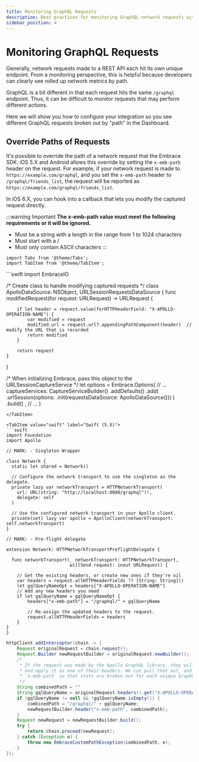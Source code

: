 ```yaml
---
title: Monitoring GraphQL Requests
description: Best practices for monitoring GraphQL network requests with the Embrace SDK
sidebar_position: 4
---
```


# Monitoring GraphQL Requests

Generally, network requests made to a REST API each hit its own unique endpoint.
From a monitoring perspective, this is helpful because developers can clearly
see rolled up network metrics by path.

GraphQL is a bit different in that each request hits the same `/graphql` endpoint.
Thus, it can be difficult to monitor requests that may perform different
actions.

Here we will show you how to configure your integration so you see different
GraphQL requests broken out by "path" in the Dashboard.

## Override Paths of Requests

It's possible to override the path of a network request that the Embrace SDK. iOS 5.X and Android
allows this override by setting the `x-emb-path` header on the request. For example, if your network request is made
to `https://example.com/graphql`, and you set the `x-emb-path` header to `/graphql/friends_list`, the request will
be reported as `https://example.com/graphql/friends_list`.

In iOS 6.X, you can hook into a callback that lets you modify the captured request directly.

:::warning Important
**The x-emb-path value must meet the following requirements or it will be ignored.**

* Must be a string with a length in the range from 1 to 1024 characters
* Must start with a /
* Must only contain ASCII characters
:::

```mdx-code-block
import Tabs from '@theme/Tabs';
import TabItem from '@theme/TabItem';
```

<Tabs groupId="ios-language" queryString="ios-language">

<TabItem value="swift-ios-6" label="Swift (6.X)">
```swift
import EmbraceIO

/* Create class to handle modifying captured requests */
class ApolloDataSource: NSObject, URLSessionRequestsDataSource {
    func modifiedRequest(for request: URLRequest) -> URLRequest {

        if let header = request.value(forHTTPHeaderField: "X-APOLLO-OPERATION-NAME") {
            var modified = request
            modified.url = request.url?.appendingPathComponent(header)  // modify the URL that is recorded
            return modified
        }

        return request
    }
}

/* When initializing Embrace, pass this object to the URLSessionCaptureServce */
let options = Embrace.Options(
                // ...
                captureServices:
                    CaptureServiceBuilder()
                        .addDefaults()
                        .add( .urlSession(options: .init(requestsDataSource: ApolloDataSource())) )
                        .build()
                ,
                // ...
              )
```
</TabItem>

<TabItem value="swift" label="Swift (5.X)">
```swift
import Foundation
import Apollo

// MARK: - Singleton Wrapper

class Network {
  static let shared = Network()

  // Configure the network transport to use the singleton as the delegate.
  private lazy var networkTransport = HTTPNetworkTransport(
    url: URL(string: "http://localhost:8080/graphql")!,
    delegate: self
  )

  // Use the configured network transport in your Apollo client.
  private(set) lazy var apollo = ApolloClient(networkTransport: self.networkTransport)
}

// MARK: - Pre-flight delegate

extension Network: HTTPNetworkTransportPreflightDelegate {

  func networkTransport(_ networkTransport: HTTPNetworkTransport,
                        willSend request: inout URLRequest) {

    // Get the existing headers, or create new ones if they're nil
    var headers = request.allHTTPHeaderFields ?? [String: String]()
    let gqlQueryNameOpt = headers["X-APOLLO-OPERATION-NAME"]
    // Add any new headers you need
    if let gqlQueryName = gqlQueryNameOpt {
        headers["x-emb-path"] = "/graphql/" + gqlQueryName

        // Re-assign the updated headers to the request.
        request.allHTTPHeaderFields = headers
    }
}
}
```

</TabItem>
<TabItem value="java" label="Java">

```java
httpClient.addInterceptor(chain -> {
    Request originalRequest = chain.request();
    Request.Builder newRequestBuilder = originalRequest.newBuilder();
    /*
     * If the request was made by the Apollo GraphQL library, they will take our query name
     * and apply it as one of their headers. We can pull that out, and pass that to
     * `x-emb-path` so that stats are broken out for each unique GraphQL query.
     */
    String combinedPath = ""
    String gqlQueryName = originalRequest.headers().get("X-APOLLO-OPERATION-NAME");
    if (gqlQueryName != null && !gqlQueryName.isEmpty()) {
        combinedPath = "/graphql/" + gqlQueryName;
        newRequestBuilder.header("x-emb-path", combinedPath);
    }
    Request newRequest = newRequestBuilder.build();
    try {
        return chain.proceed(newRequest);
    } catch (Exception e) {
        throw new EmbraceCustomPathException(combinedPath, e);
    }
});
```

</TabItem>
</Tabs>
